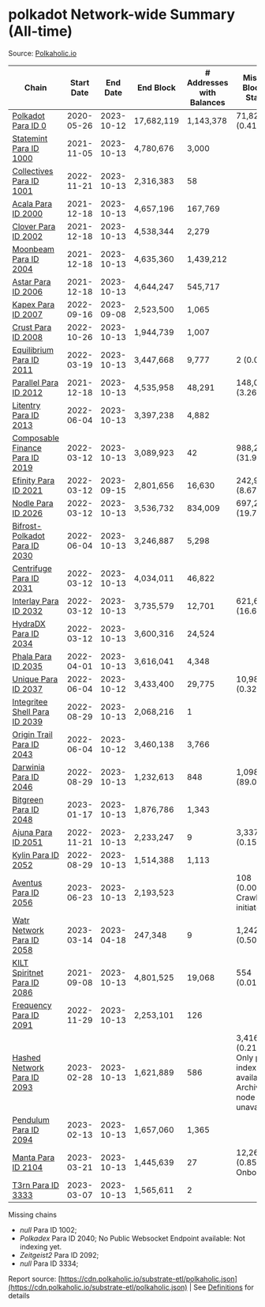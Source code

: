 # polkadot Network-wide Summary (All-time)

Source: [Polkaholic.io](https://polkaholic.io)


| Chain            | Start Date | End Date | End Block | # Addresses with Balances | Missing Blocks / Status |
| ---------------- | ---------- | ---------| --------- | ------------------------- | ----------------------- |
| [Polkadot Para ID 0](/polkadot/0-polkadot) | 2020-05-26 | 2023-10-12 | 17,682,119 |  1,143,378 | 71,827 (0.41%)  |
| [Statemint Para ID 1000](/polkadot/1000-statemint) | 2021-11-05 | 2023-10-13 | 4,780,676 |  3,000 |    |
| [Collectives Para ID 1001](/polkadot/1001-collectives) | 2022-11-21 | 2023-10-13 | 2,316,383 |  58 |    |
| [Acala Para ID 2000](/polkadot/2000-acala) | 2021-12-18 | 2023-10-13 | 4,657,196 |  167,769 |    |
| [Clover Para ID 2002](/polkadot/2002-clover) | 2021-12-18 | 2023-10-13 | 4,538,344 |  2,279 |    |
| [Moonbeam Para ID 2004](/polkadot/2004-moonbeam) | 2021-12-18 | 2023-10-13 | 4,635,360 |  1,439,212 |    |
| [Astar Para ID 2006](/polkadot/2006-astar) | 2021-12-18 | 2023-10-13 | 4,644,247 |  545,717 |    |
| [Kapex Para ID 2007](/polkadot/2007-kapex) | 2022-09-16 | 2023-09-08 | 2,523,500 |  1,065 |    |
| [Crust Para ID 2008](/polkadot/2008-crust) | 2022-10-26 | 2023-10-13 | 1,944,739 |  1,007 |    |
| [Equilibrium Para ID 2011](/polkadot/2011-equilibrium) | 2022-03-19 | 2023-10-13 | 3,447,668 |  9,777 | 2 (0.00%)  |
| [Parallel Para ID 2012](/polkadot/2012-parallel) | 2021-12-18 | 2023-10-13 | 4,535,958 |  48,291 | 148,070 (3.26%)  |
| [Litentry Para ID 2013](/polkadot/2013-litentry) | 2022-06-04 | 2023-10-13 | 3,397,238 |  4,882 |    |
| [Composable Finance Para ID 2019](/polkadot/2019-composable) | 2022-03-12 | 2023-10-13 | 3,089,923 |  42 | 988,228 (31.98%)  |
| [Efinity Para ID 2021](/polkadot/2021-efinity) | 2022-03-12 | 2023-09-15 | 2,801,656 |  16,630 | 242,949 (8.67%)  |
| [Nodle Para ID 2026](/polkadot/2026-nodle) | 2022-03-12 | 2023-10-13 | 3,536,732 |  834,009 | 697,249 (19.71%)  |
| [Bifrost-Polkadot Para ID 2030](/polkadot/2030-bifrost-dot) | 2022-06-04 | 2023-10-13 | 3,246,887 |  5,298 |    |
| [Centrifuge Para ID 2031](/polkadot/2031-centrifuge) | 2022-03-12 | 2023-10-13 | 4,034,011 |  46,822 |    |
| [Interlay Para ID 2032](/polkadot/2032-interlay) | 2022-03-12 | 2023-10-13 | 3,735,579 |  12,701 | 621,626 (16.64%)  |
| [HydraDX Para ID 2034](/polkadot/2034-hydradx) | 2022-03-12 | 2023-10-13 | 3,600,316 |  24,524 |    |
| [Phala Para ID 2035](/polkadot/2035-phala) | 2022-04-01 | 2023-10-13 | 3,616,041 |  4,348 |    |
| [Unique Para ID 2037](/polkadot/2037-unique) | 2022-06-04 | 2023-10-12 | 3,433,400 |  29,775 | 10,989 (0.32%)  |
| [Integritee Shell Para ID 2039](/polkadot/2039-integritee-shell) | 2022-08-29 | 2023-10-13 | 2,068,216 |  1 |    |
| [Origin Trail Para ID 2043](/polkadot/2043-origintrail) | 2022-06-04 | 2023-10-12 | 3,460,138 |  3,766 |    |
| [Darwinia Para ID 2046](/polkadot/2046-darwinia) | 2022-08-29 | 2023-10-13 | 1,232,613 |  848 | 1,098,047 (89.08%)  |
| [Bitgreen Para ID 2048](/polkadot/2048-bitgreen) | 2023-01-17 | 2023-10-13 | 1,876,786 |  1,343 |    |
| [Ajuna Para ID 2051](/polkadot/2051-ajuna) | 2022-11-21 | 2023-10-13 | 2,233,247 |  9 | 3,337 (0.15%)  |
| [Kylin Para ID 2052](/polkadot/2052-kylin) | 2022-08-29 | 2023-10-13 | 1,514,388 |  1,113 |    |
| [Aventus Para ID 2056](/polkadot/2056-aventus) | 2023-06-23 | 2023-10-13 | 2,193,523 |   | 108 (0.00%) Crawling initiated |
| [Watr Network Para ID 2058](/polkadot/2058-watr) | 2023-03-14 | 2023-04-18 | 247,348 |  9 | 1,242 (0.50%)  |
| [KILT Spiritnet Para ID 2086](/polkadot/2086-kilt) | 2021-09-08 | 2023-10-13 | 4,801,525 |  19,068 | 554 (0.01%)  |
| [Frequency Para ID 2091](/polkadot/2091-frequency) | 2022-11-29 | 2023-10-13 | 2,253,101 |  126 |    |
| [Hashed Network Para ID 2093](/polkadot/2093-hashed) | 2023-02-28 | 2023-10-13 | 1,621,889 |  586 | 3,416 (0.21%) Only partial index available: Archive node unavailable |
| [Pendulum Para ID 2094](/polkadot/2094-pendulum) | 2023-02-13 | 2023-10-13 | 1,657,060 |  1,365 |    |
| [Manta Para ID 2104](/polkadot/2104-manta) | 2023-03-21 | 2023-10-13 | 1,445,639 |  27 | 12,262 (0.85%) Onboarding |
| [T3rn Para ID 3333](/polkadot/3333-t3rn) | 2023-03-07 | 2023-10-13 | 1,565,611 |  2 |    |

Missing chains


* *null* Para ID 1002; 
* *Polkadex* Para ID 2040; No Public Websocket Endpoint available: Not indexing yet.
* *Zeitgeist2* Para ID 2092; 
* *null* Para ID 3334; 

Report source: [https://cdn.polkaholic.io/substrate-etl/polkaholic.json](https://cdn.polkaholic.io/substrate-etl/polkaholic.json) | See [Definitions](/DEFINITIONS.md) for details
